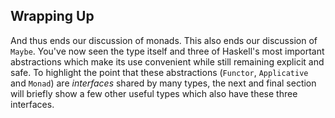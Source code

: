 ## Wrapping Up

And thus ends our discussion of monads. This also ends our discussion of
`Maybe`. You've now seen the type itself and three of Haskell's most important
abstractions which make its use convenient while still remaining explicit and
safe. To highlight the point that these abstractions (`Functor`, `Applicative`
and `Monad`) are *interfaces* shared by many types, the next and final section
will briefly show a few other useful types which also have these three
interfaces.

